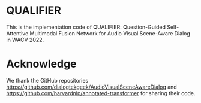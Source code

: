 # QUALIFIER
This is the implementation code of QUALIFIER: Question-Guided Self-Attentive Multimodal Fusion Network for Audio Visual Scene-Aware Dialog in WACV 2022.

# Acknowledge
We thank the GitHub repositories https://github.com/dialogtekgeek/AudioVisualSceneAwareDialog and https://github.com/harvardnlp/annotated-transformer for sharing their code.
